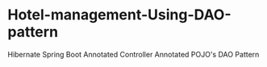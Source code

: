 # Hotel-management-Using-DAO-pattern

Hibernate 
Spring Boot 
Annotated Controller 
Annotated POJO's 
DAO Pattern

